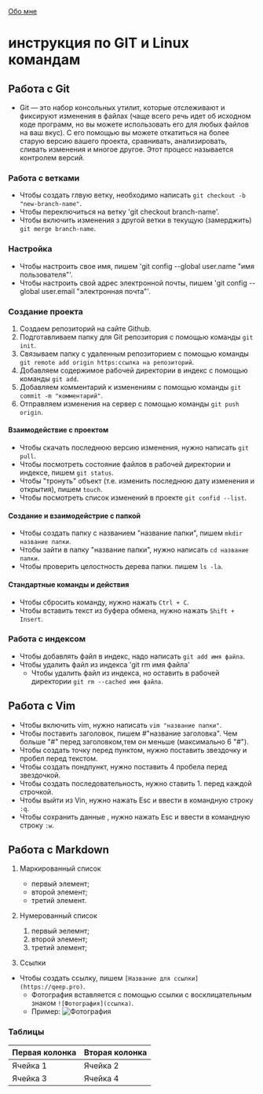 [Обо мне](about-us.md)
# инструкция по GIT и Linux командам


## Работа с Git

* Git — это набор консольных утилит, которые отслеживают и фиксируют изменения в файлах (чаще всего речь идет об исходном коде программ, но вы можете использовать его для любых файлов на ваш вкус). С его помощью вы можете откатиться на более старую версию вашего проекта, сравнивать, анализировать, сливать изменения и многое другое. Этот процесс называется контролем версий.

### Работа с ветками 
* Чтобы создать глвую ветку, необходимо написать `git checkout -b "new-branch-name"`.
* Чтобы переключиться на ветку 'git checkout branch-name'.
* Чтобы включить изменения з другой ветки в текущую (замерджить) `git merge branch-name`.

### Настройка 
* Чтобы настроить свое имя, пишем 'git config --global user.name "имя пользователя"'.
* Чтобы настроить свой адрес электронной почты, пишем 'git config --global user.email "электронная почта"'.
### Создание проекта 
1. Создаем репозиторий на сайте Github.
1. Подготавливаем папку для Git репозитория с помощью команды `git init`.
1. Связываем папку с удаленным репозиторием с помощью команды `git remote add origin https:ссылка на репозиторий`.
1. Добавляем содержимое рабочей директории в индекс с помощью команды `git add`.
1. Добавляем комментарий к изменениям  с помощью команды `git commit -m "комментарий"`.
1. Отправляем изменения на сервер с помощью команды `git push origin`.
#### Взаимодействие с проектом 
* Чтобы скачать последнюю версию изменения, нужно написать `git pull`.
* Чтобы посмотреть состояние файлов в рабочей директории и индексе, пишем `git status`.
* Чтобы "тронуть" объект (т.е. изменить последнюю дату изменения и открытия), пишем `touch`.
* Чтобы посмотреть список изменений в проекте `git confid --list`.
#### Создание и взаимодейстрие с папкой 
* Чтобы создать папку с названием "название папки", пишем `mkdir название папки`.
* Чтобы зайти в папку "название папки", нужно написать `cd название папки`.
* Чтобы проверить целостность дерева папки. пишем `ls -la`.
#### Стандартные команды и действия 
* Чтобы сбросить команду, нужно нажать `Ctrl + C`.
* Чтобы вставить текст из буфера обмена, нужно нажать `Shift + Insert`.
### Работа с индексом
* Чтобы добавлять файл в индекс, надо написать `git add имя файла`.
* Чтобы удалить файл из индекса 'git rm имя файла'
    * Чтобы удалить файл из индекса, но оставить в рабочей директории `git rm --cached имя файла`.
## Работа с Vim
* Чтобы включить vim, нужно написать `vim "название папки"`.
* Чтобы поставить заголовок, пишем #"название заголовка". Чем больше "#" перед заголовком,тем он меньше (максимально 6 "#").
* Чтобы создать точку перед пунктом, нужно поставить звездочку и пробел перед текстом.
* Чтобы создать пондпункт, нужно поставить 4 пробела перед звездочкой.
* Чтобы создать последовательность, нужно ставить 1. перед каждой строчкой.
* Чтобы выйти из Vin, нужно нажать Esc и ввести в командную строку `:q`.
* Чтобы сохранить данные , нужно нажать Esc и ввести в командную строку `:w`.

## Работа с Markdown
1. Маркированный список 

    * первый элемент;
    + второй элемент;
    - третий элемент.
1. Нумерованный список

    1. первый эелемнт;
    1. второй элемент;
    1. третий элемент;
1. Ссылки 

* Чтобы создать ссылку, пишем `[Название для ссылки](https://qeep.pro)`.
    * Фотография вставляется с помощью ссылки с восклицательным знаком `![Фотография](ссылка)`. 
    * Пример: ![Фотография](https://pp.userapi.com/c845120/v845120511/8cc01/Fkugcff2rOU.jpg)

### Таблицы
Первая колонка|Вторая колонка
--------------|--------------
Ячейка 1      | Ячейка 2
Ячейка 3      | Ячейка 4
